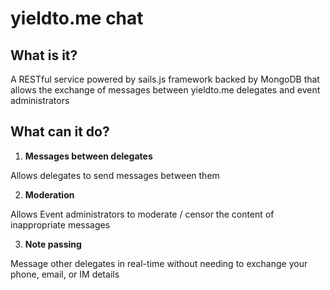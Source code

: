 yieldto.me chat
===============

What is it?
-----------
 
A RESTful service powered by sails.js framework backed by MongoDB that allows the exchange of messages between yieldto.me delegates and event administrators
 
 
What can it do?
---------------
 
1. **Messages between delegates**
    
 Allows delegates to send messages between them
 
2. **Moderation**

 Allows Event administrators to moderate / censor the content of inappropriate messages

3. **Note passing**

 Message other delegates in real-time without needing to exchange your phone, email, or IM details
 